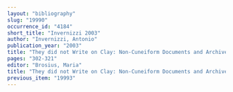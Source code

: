 ```yaml
---
layout: "bibliography"
slug: "19990"
occurrence_id: "4184"
short_title: "Invernizzi 2003"
author: "Invernizzi, Antonio"
publication_year: "2003"
title: "They did not Write on Clay: Non-Cuneiform Documents and Archives in Seleucid Mesopotamia"
pages: "302-321"
editor: "Brosius, Maria"
title: "They did not Write on Clay: Non-Cuneiform Documents and Archives in Seleucid Mesopotamia"
previous_item: "19993"
---
```

